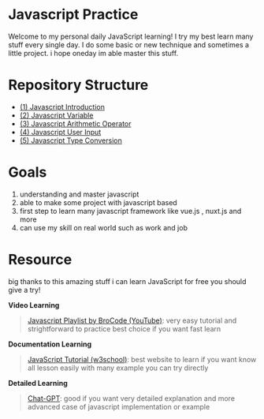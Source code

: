 
# Javascript Practice
Welcome to my personal daily JavaScript learning! I try my best learn many stuff every single day. I do some basic or new technique and sometimes a little project. i hope oneday im able master this stuff.

# Repository Structure

 - [(1) Javascript Introduction](https://github.com/Psycopros/Javascript-Practice/tree/main/(1)_Javascript_introduction)
 - [(2) Javascript Variable](https://github.com/Psycopros/Javascript-Practice/tree/main/(2)_Javascript_variable)
 - [(3) Javascript Arithmetic Operator](https://github.com/Psycopros/Javascript-Practice/tree/main/(3)_Javascript_Arithmetic_operator)
 - [(4) Javascript User Input](https://github.com/Psycopros/Javascript-Practice/tree/main/(4)_User_input)
 - [(5) Javascript Type Conversion](https://github.com/Psycopros/Javascript-Practice/tree/main/(5)_Javascript_type_conversion)

# Goals

 1. understanding and master javascript
 2. able to make some project with javascript based
 3. first step to learn many javascript framework like vue.js , nuxt.js and more
 4. can use my skill on real world such as work and job

#  Resource
big thanks to this amazing stuff i can learn JavaScript for free you should give a try!

**Video Learning**
>[Javascript Playlist by BroCode (YouTube)](https://www.youtube.com/playlist?list=PLZPZq0r_RZOMRMjHB_IEBjOW_ufr00yG1): very easy tutorial and strightforward to practice best choice if you want fast learn


**Documentation Learning**
>[JavaScript Tutorial (w3school)](https://www.w3schools.com/js/): best website to learn if you want know all lesson easily with many example you can try directly


**Detailed Learning**
>[Chat-GPT](https://chatgpt.com/): good if you want very detailed explanation and more advanced case of javascript implementation or example
